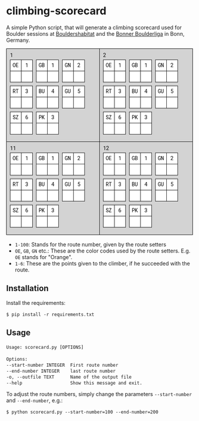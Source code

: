 climbing-scorecard
===

A simple Python script, that will generate a climbing scorecard used for
Boulder sessions at [Bouldershabitat](http://www.bouldershabitat.de/) and
the [Bonner Boulderliga](http://bonnerboulderliga.de/) in Bonn, Germany.

![Sample output](sample.png)

* `1-100`: Stands for the route number, given by the route setters
* `OE`, `GB`, `GN` etc.: These are the color codes used by the route setters. E.g. `OE` stands for "Orange".
* `1-6`: These are the points given to the climber, if he succeeded with the route.

Installation
---

Install the requirements:

	$ pip install -r requirements.txt


Usage
---

	Usage: scorecard.py [OPTIONS]

	Options:
	--start-number INTEGER  First route number
	--end-number INTEGER    last route number
	-o, --outfile TEXT      Name of the output file
	--help                  Show this message and exit.

To adjust the route numbers, simply change the parameters `--start-number` and `--end-number`, e.g.:

	$ python scorecard.py --start-number=100 --end-number=200
